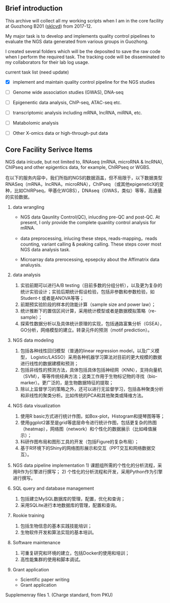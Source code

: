 ## Brief introduction 
This archive will collect all my working scripts when I am in the core facility at 
Guozhong B201 ([sklcvd](http://www.sklcvd.org)) from 2017-12. 

My major task is to develop and implements quality control pipelines to evaluate the NGS data generated 
from various groups in Guozhong.

I created several folders which will be the deposited to save the raw code 
when I perform the required task. The tracking code will be disseminated to my 
collaborators for their lab log usage.

current task list (need update)
- [x] implement and maintain quality control pipeline for the NGS studies
- [ ] Genome wide association studies (GWAS), DNA-seq
- [ ] Epigenentic data analysis, ChIP-seq, ATAC-seq etc.
- [ ] transcriptomic analysis including mRNA, lncRNA, miRNA, etc.
- [ ] Matabolomic analysis
- [ ] Other X-omics data or high-through-put data


## Core Facility Serivce Items


NGS data inlcude, but not limited to, RNAseq (mRNA, microRNA & lncRNA), ChIPseq and other epigentics data,
for example, ChIRPseq or WGBS.

在以下的服务内容中，我们所指的NGS的数据涵盖，但不局限于，以下数据类型RNASeq（mRNA，lncRNA，microRNA），ChIPseq （或其他epigeneticX的变种，比如ChIRPseq，甲基化WGBS），DNAseq（GWAS，类似）等等，高通量的实验数据。

1. data wrangling
    * NGS data Qaunlity Control(QC), inlucding pre-QC and post-QC. At present, I only provide the complete
      quanlity control analysis for mRNA.
     
    * data preprocessing, inlucing these steps, reads-mapping，reads counting, 
      variant calling & peaking calling. These steps cover most NGS data analysis task.
    * Microarray data prerocessing, epsepcky about the Affimatrix data analuysis.
       
2. data analysis
    1) 实验前期可以进行A/B testing（目前多数的分组分析），以及更为复杂的统计实验设计；实验后期统计假设检验，包括非参数和参数检验，如Student-t 或者是ANOVA等等；
    2) 前期预实验阶段的样本的效能计算（sample size and power law）；
    3) 统计推断下的置信区间计算，采用统计模型或者是数据模拟策略（re-sample）；
    4) 探索性数据分析以及具体统计原理的实现，包括通路富集分析（GSEA），GO分析，网络模型的建立。转录元件的预测（motif prediction）。

3. NGS data modeling
    1) 包括各种线性回归模型（普通的linear regression model，以及广义模型， Logistic/LASSO）采用各种机器学习算法对目前的更大规模的数据进行线性的数据建模和预测；
    2) 包括非线性的预测方法，具体包括具体包括神经网（KNN），支持向量机（SVM），等等传统经典方法；这类工作用于生物标记物的寻找（bio-marker）。更广泛的，是生物数据特征的提取；
    3) 除以上监督学习的策略之外，还可以进行无监督学习，包括各种聚类分析和非线性的聚类分析。比如传统的PCA和其他聚类或降维方法。
       
4. NGS data visualization
    1) 使用R basic方式进行统计作图，如Box-plot，Histogram和提琴图等等；
    2) 使用ggplot2甚至是grid等底层命令进行统计作图，包括更复杂的热图（heatmap），网络图（network）和个性化的数据展示（比如峰值展示）；
    3) 科研作图布局和图形工具的开发（包括Figure的复杂布局）；
    4) 基于R环境下的Shiny的网络图形展示和交互（PPT交互和网络数据交互）。
       
5.   NGS data pipeline implementation
    1) 课题组所需的个性化的分析流程，采用R作为引擎进行撰写；
    2) 个性化的分析流程和开发，采用Python作为引擎进行撰写。
       
6. SQL query and database management
    1) 包括建立MySQL数据库的管理，配置，优化和查询；
    2) 采用SQLite进行本地数据库的管理，配置和查询。

7. Rookie training
    1) 包括生物信息的基本实践技能培训；
    2) 生物软件开发和算法实现的基本培训。
       
8. Software maintenance
    1) 可重复研究和环境的建立，包括Docker的使用和培训；
    2) 高性能集群的使用和脚本调试。

9. Grant application
   * Scientific paper writing
   * Grant application


Supplemenray files 1. (Charge standard, from PKU)